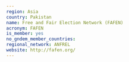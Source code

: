 ```yaml
---
region: Asia
country: Pakistan
name: Free and Fair Election Network (FAFEN)
acronym: FAFEN
is_member: yes
no_gndem_member_countries: 
regional_network: ANFREL
website: http://fafen.org/
---
```

